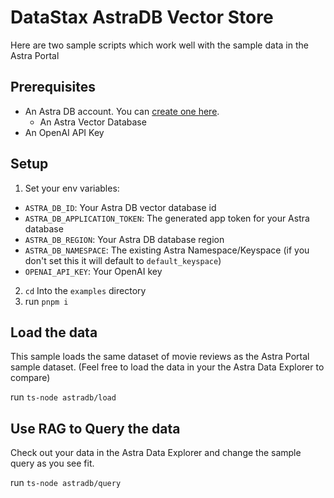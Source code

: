 # DataStax AstraDB Vector Store

Here are two sample scripts which work well with the sample data in the Astra Portal

## Prerequisites

- An Astra DB account. You can [create one here](https://astra.datastax.com/register).
  - An Astra Vector Database
- An OpenAI API Key

## Setup

1. Set your env variables:

- `ASTRA_DB_ID`: Your Astra DB vector database id
- `ASTRA_DB_APPLICATION_TOKEN`: The generated app token for your Astra database
- `ASTRA_DB_REGION`: Your Astra DB database region
- `ASTRA_DB_NAMESPACE`: The existing Astra Namespace/Keyspace (if you don't set this it will default to `default_keyspace`)
- `OPENAI_API_KEY`: Your OpenAI key

2. `cd` Into the `examples` directory
3. run `pnpm i`

## Load the data

This sample loads the same dataset of movie reviews as the Astra Portal sample dataset. (Feel free to load the data in your the Astra Data Explorer to compare)

run `ts-node astradb/load`

## Use RAG to Query the data

Check out your data in the Astra Data Explorer and change the sample query as you see fit.

run `ts-node astradb/query`

